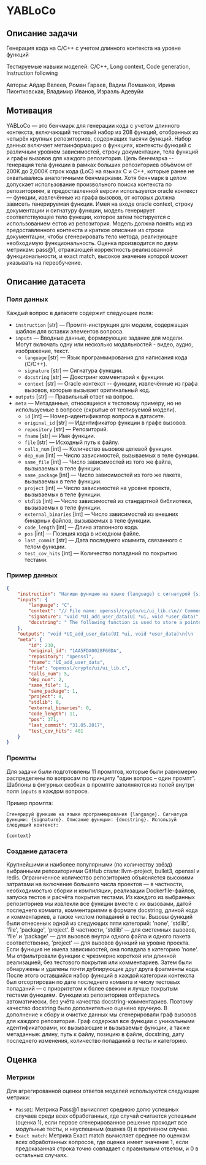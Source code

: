 # YABLoCo


## Описание задачи

Генерация кода на C/C++ с учетом длинного контекста на уровне функций

Тестируемые навыки моделей: C/C++, Long context, Code generation, Instruction following

Авторы: Айдар Ввлеев, Роман Гараев, Вадим Ломшаков, Ирина Пионтковская, Владимир Иванов, Израэль Адевуйи


## Мотивация

YABLoCo — это бенчмарк для генерации кода с учетом длинного контекста, включающий тестовый набор из 208 функций, отобранных из четырёх крупных
репозиториев, содержащих тысячи функций. Набор данных включает метаинформацию о функциях, контексты функций с различным уровнем
зависимостей, строку документации, тела функций и графы вызовов для каждого репозитория. Цель бенчмарка -- генерация тела функции в рамках
больших репозиториев объёмом от 200K до 2,000K строк кода (LoC) на языках C и C++, которые ранее не охватывались аналогичными бенчмарками.
Хотя бенчмарк в целом допускает использование произвольного поиска контекста по репозиториям, в предоставленной версии используется
oracle контекст — функции, извлечённые из графа вызовов, от которых должна зависеть генерируемая функция. Имея на входе oracle context,
строку документации и сигнатуру функции, модель генерирует соответствующее тело функции, которое затем тестируется с использованием 
естов из репозитория. Модель должна понять код из предоставленного контекста и краткое описание из строки документации, чтобы
сгенерировать тело метода, реализующее необходимую функциональность. Оценка производится по двум метрикам: pass@1, отражающей
корректность реализованной функциональности, и exact match, высокое значение которой может указывать на переобучение.


## Описание датасета

### Поля данных

Каждый вопрос в датасете содержит следующие поля:

- `instruction` [str] — Промпт-инструкция для модели, содержащая шаблон для вставки элементов вопроса.
- `inputs` — Вводные данные, формирующие задание для модели. Могут включать одну или несколько модальностей - видео, аудио, изображение, текст.
    - `language` [str] — Язык программирования для написания кода (C/C++).
    - `signature` [str] — Сигнатура функции.
    - `docstring` [str] — Докстринг комментарий к функции.
    - `context` [str] — Oracle контекст -- функции, извлечённые из графа вызовов, которые вызывает оригинальный код.
- `outputs` [str] — Правильный ответ на вопрос.
- `meta` — Метаданные, относящиеся к тестовому примеру, но не используемые в вопросе (скрытые от тестируемой модели).
    - `id` [int] — Номер-идентификатор вопроса в датасете.
    - `original_id` [str] — Идентификатор функции в графе вызовов.
    - `repository` [str] — Репозиторий.
    - `fname` [str] — Имя функции.
    - `file` [str] — Исходный путь к файлу.
    - `calls_num` [int] — Количество вызовов целевой функции.
    - `dep_num` [int] — Число зависимостей, вызываемых в теле функции.
    - `same_file` [int] — Число зависимостей из того же файла, вызываемых в теле функции.
    - `same_package` [int] — Число зависимостей из того же пакета, вызываемых в теле функции.
    - `project` [int] — Число зависимостей на уровне проекта, вызываемых в теле функции.
    - `stdlib` [int] — Число зависимостей из стандартной библиотеки, вызываемых в теле функции.
    - `external_binaries` [int] — Число зависимостей из внешних бинарных файлов, вызываемых в теле функции.
    - `code_length` [int] — Длина эталонного кода.
    - `pos` [int] — Позиция кода в исходном файле.
    - `last_commit` [str] — Дата последнего коммита, связанного с телом функции.
    - `test_cov_hits` [int] — Количество попаданий по покрытию тестами.


### Пример данных

```json
{
    "instruction": "Напиши функцию на языке {language} с сигнатурой {signature} и следующим описанием: {docstring}. Используй следующий контекст:\n\n{context}",
    "inputs": {
        "language": "C",
        "context": "// File name: openssl/crypto/ui/ui_lib.c\n// Comment: \nvoid *(*UI_method_get_data_duplicator(const UI_METHOD *method)) (UI *, void *)\n{\n    if (method != NULL)\n        return method->ui_duplicate_data;\n    return NULL;\n}",
        "signature": "void *UI_add_user_data(UI *ui, void *user_data)",
        "docstring": " The following function is used to store a pointer to user-specific data.\nAny previous such pointer will be returned and replaced.\nFor callback purposes, this function makes a lot more sense than using\nex_data, since the latter requires that different parts of OpenSSL or\napplications share the same ex_data index.\nNote that the UI_OpenSSL() method completely ignores the user data. Other\nmethods may not, however."
    },
    "outputs": "void *UI_add_user_data(UI *ui, void *user_data)\n{\n    void *old_data = ui->user_data;\n\n    if ((ui->flags & UI_FLAG_DUPL_DATA) != 0) {\n        ui->meth->ui_destroy_data(ui, old_data);\n        old_data = NULL;\n    }\n    ui->user_data = user_data;\n    ui->flags &= ~UI_FLAG_DUPL_DATA;\n    return old_data;\n}",
    "meta": {
        "id": 230,
        "original_id": "1AA5FDA0028F60DA",
        "repository": "openssl",
        "fname": "UI_add_user_data",
        "file": "openssl/crypto/ui/ui_lib.c",
        "calls_num": 5,
        "dep_num": 2,
        "same_file": 1,
        "same_package": 1,
        "project": 0,
        "stdlib": 0,
        "external_binaries": 0,
        "code_length": 11,
        "pos": 371,
        "last_commit": "31.05.2017",
        "test_cov_hits": 401
    }
}
```


### Промпты

Для задачи были подготовлены 11 промптов, которые были равномерно распределены по вопросам по принципу "один вопрос – один промпт". Шаблоны в фигурных скобках в промпте заполняются из полей внутри поля `inputs` в каждом вопросе.


Пример промпта:

```
Сгенерируй функцию на языке программирования {language}. Сигнатура функции: {signature}. Описание функции: {docstring}. Используй следующий контекст:

{context}
```


### Создание датасета

Крупнейшими и наиболее популярными (по количеству звёзд) выбранными репозиториями GitHub стали: llvm-project, bullet3, openssl и redis. Ограниченное
количество репозиториев объясняется высокими затратами на включение большего числа проектов — в частности, необходимостью сборки и компиляции,
реализации Dockerfile-файлов, запуска тестов и расчёта покрытия тестами. Из каждого из выбранных репозиториев мы извлекли все функции вместе с их
вызовами, датой последнего коммита, комментариями в формате docstring, длиной кода и комментариев, а также числом попаданий в тесты. Вызовы функций
были отнесены к одной из следующих пяти категорий: 'none', 'stdlib', 'file', 'package', 'project'. В частности, 'stdlib' — для системных вызовов,
'file' и 'package' — для вызовов внутри одного файла и одного пакета соответственно, 'project' — для вызовов функций на уровне проекта. Если функция
не имела зависимостей, она попадала в категорию 'none'. Мы отфильтровали функции с чрезмерно короткой или длинной реализацией, без тестового покрытия
или комментариев. Затем были обнаружены и удалены почти дублирующие друг друга фрагменты кода. После этого оставшийся набор функций в каждой
категории контекста был отсортирован по дате последнего коммита и числу тестовых попаданий — с приоритетом к более свежим и лучше покрытым тестами
функциям. Функции из репозиториев отбирались автоматически, без учёта качества docstring-комментариев. Поэтому качество docstring было дополнительно
оценено вручную. В дополнение к сбору и очистке данных мы сгенерировали граф вызовов для каждого репозитория. Граф содержал все функции с уникальными
идентификаторами, их вызывающие и вызываемые функции, а также метаданные: длину, путь к файлу, позицию в файле, docstring, дату последнего изменения,
количество попаданий в тесты и категорию.


## Оценка


### Метрики

Для агрегированной оценки ответов моделей используются следующие метрики:

- `Pass@1`: Метрика Pass@1 вычисляет среднюю долю успешных случаев среди всех обработанных, где случай считается успешным (оценка 1), если первое сгенерированное решение проходит все модульные тесты, и неуспешным (оценка 0) в противном случае.
- `Exact match`: Метрика Exact match вычисляет среднее по оценкам всех обработанных вопросов, где оценка имеет значение 1, если предсказанная строка точно совпадает с правильным ответом, и 0 в остальных случаях.
